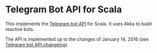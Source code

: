 # Telegram Bot API for Scala

This implements the [Telegram bot API](https://core.telegram.org/bots/api) for Scala. It uses Akka to build
reactive bots.

The API is implemented up to the changes of January 14, 2016
(see [Telegram bot API changelog](https://core.telegram.org/bots/api-changelog)).
